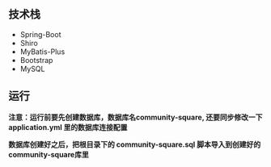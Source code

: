 ## 技术栈

- Spring-Boot
- Shiro
- MyBatis-Plus
- Bootstrap
- MySQL

## 运行

**注意：运行前要先创建数据库，数据库名community-square, 还要同步修改一下 application.yml 里的数据库连接配置**

**数据库创建好之后，把根目录下的 community-square.sql 脚本导入到创建好的community-square库里**
